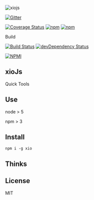 
![xiojs](./file/xio-b.png)



[![Gitter](https://badges.gitter.im/xiojs/xio.svg)](https://gitter.im/xiojs/xio?utm_source=badge&utm_medium=badge&utm_campaign=pr-badge)

[![Coverage Status](https://coveralls.io/repos/github/xiojs/xio/badge.svg?branch=master)](https://coveralls.io/github/xiojs/xio?branch=master) 
[![npm](https://img.shields.io/npm/dm/xio.svg?maxAge=2592000)](https://www.npmjs.com/package/xio) 
[![npm](https://img.shields.io/npm/v/xio.svg?maxAge=3600)](https://www.npmjs.com/package/xio)

Build

[![Build Status](https://travis-ci.org/xiojs/xio.svg?branch=master)](https://travis-ci.org/xiojs/xio.js/) 
[![devDependency Status][david-dev-image]][david-dev-url]




[![NPMI][nodei-image]][nodei-url]





[david-dev-url]: https://david-dm.org/xiojs/xio#info=devDependencies
[david-dev-image]: https://david-dm.org/xiojs/xio/dev-status.svg
[nodei-image]: https://nodei.co/npm/xio.png?downloads=true&downloadRank=true&stars=true
[nodei-url]: https://www.npmjs.com/package/xio


## xioJs 

Quick Tools

## Use

node > 5


npm  > 3


## Install

```
npm i -g xio
```


## Thinks


## License

MIT



